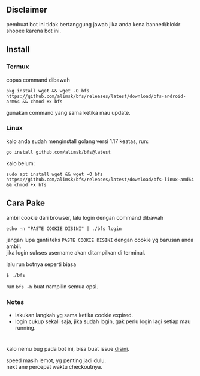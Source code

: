 ## Disclaimer
pembuat bot ini tidak bertanggung jawab jika anda kena banned/blokir shopee karena bot ini.

## Install
### Termux
copas command dibawah
```
pkg install wget && wget -O bfs https://github.com/alimsk/bfs/releases/latest/download/bfs-android-arm64 && chmod +x bfs
```
gunakan command yang sama ketika mau update.

### Linux
kalo anda sudah menginstall golang versi 1.17 keatas, run:
```
go install github.com/alimsk/bfs@latest
```
kalo belum:
```
sudo apt install wget && wget -O bfs https://github.com/alimsk/bfs/releases/latest/download/bfs-linux-amd64 && chmod +x bfs
```

## Cara Pake
ambil cookie dari browser, lalu login dengan command dibawah
```
echo -n "PASTE COOKIE DISINI" | ./bfs login
```
jangan lupa ganti teks `PASTE COOKIE DISINI` dengan cookie yg barusan anda ambil.\
jika login sukses username akan ditampilkan di terminal.

lalu run botnya seperti biasa
```
$ ./bfs
```
run `bfs -h` buat nampilin semua opsi.

### Notes
- lakukan langkah yg sama ketika cookie expired.
- login cukup sekali saja, jika sudah login, gak perlu login lagi setiap mau running.

#
kalo nemu bug pada bot ini, bisa buat issue [disini](https://github.com/alimsk/bfs/issues/new).

speed masih lemot, yg penting jadi dulu.\
next ane percepat waktu checkoutnya.
